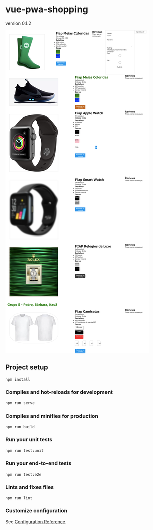 # vue-pwa-shopping

version 0.1.2

![image](https://raw.githubusercontent.com/danvitoriano/vue-pwa-shopping/master/screenshot-5z9qg.csb.app-2021.11.23-20_27_39.png)

## Project setup
```
npm install
```

### Compiles and hot-reloads for development
```
npm run serve
```

### Compiles and minifies for production
```
npm run build
```

### Run your unit tests
```
npm run test:unit
```

### Run your end-to-end tests
```
npm run test:e2e
```

### Lints and fixes files
```
npm run lint
```

### Customize configuration
See [Configuration Reference](https://cli.vuejs.org/config/).
